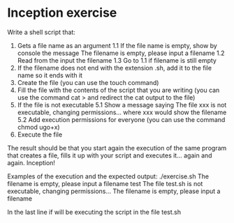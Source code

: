# Inception exercise
Write a shell script that:
1. Gets a file name as an argument
    1.1 If the file name is empty, show by console the message The filename is empty, please input a filename
    1.2 Read from the input the filename
    1.3 Go to 1.1 if filename is still empty
2. If the filename does not end with the extension .sh, add it to the file name so it ends with it
3. Create the file (you can use the touch command)
4. Fill the file with the contents of the script that you are writing (you can use the command cat >  and redirect the cat output to the file)
5. If the file is not executable
    5.1 Show a message saying The file xxx is not executable, changing permissions... where xxx would show the filename
    5.2 Add execution permissions for everyone (you can use the command chmod ugo+x)
6. Execute the file

The result should be that you start again the execution of the same program that creates a file, fills it up with your script and executes it... again and again. Inception!

Examples of the execution and the expected output:
./exercise.sh
The filename is empty, please input a filename
test
The file test.sh is not executable, changing permissions...
The filename is empty, please input a filename

In the last line if will be executing the script in the file test.sh
